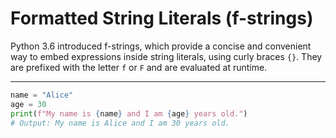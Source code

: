 # Formatted String Literals (f-strings)

Python 3.6 introduced f-strings, which provide a concise and convenient way to embed expressions inside string literals, using curly braces `{}`. They are prefixed with the letter `f` or `F` and are evaluated at runtime.

---

```python
name = "Alice"
age = 30
print(f"My name is {name} and I am {age} years old.")
# Output: My name is Alice and I am 30 years old.
```